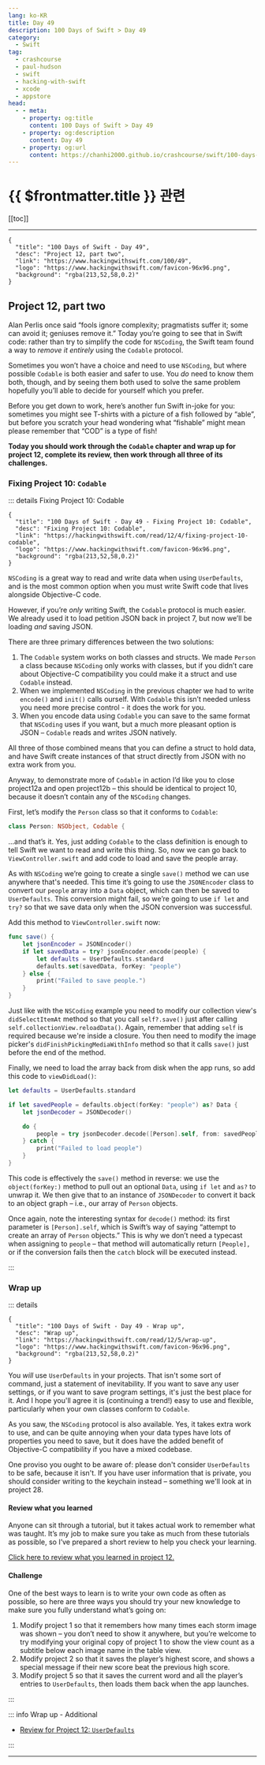 ```yaml
---
lang: ko-KR
title: Day 49
description: 100 Days of Swift > Day 49
category:
  - Swift
tag: 
  - crashcourse
  - paul-hudson
  - swift
  - hacking-with-swift
  - xcode
  - appstore
head:
  - - meta:
    - property: og:title
      content: 100 Days of Swift > Day 49
    - property: og:description
      content: Day 49
    - property: og:url
      content: https://chanhi2000.github.io/crashcourse/swift/100-days-of-swift/49.html
---
```


# {{ $frontmatter.title }} 관련

[[toc]]

---

```component VPCard
{
  "title": "100 Days of Swift - Day 49",
  "desc": "Project 12, part two",
  "link": "https://www.hackingwithswift.com/100/49",
  "logo": "https://www.hackingwithswift.com/favicon-96x96.png",
  "background": "rgba(213,52,58,0.2)"
}
```

## Project 12, part two

Alan Perlis once said “fools ignore complexity; pragmatists suffer it; some can avoid it; geniuses remove it.” Today you’re going to see that in Swift code: rather than try to simplify the code for `NSCoding`, the Swift team found a way to _remove it entirely_ using the `Codable` protocol.

Sometimes you won’t have a choice and need to use `NSCoding`, but where possible `Codable` is both easier and safer to use. You _do_ need to know them both, though, and by seeing them both used to solve the same problem hopefully you’ll able to decide for yourself which you prefer.

Before you get down to work, here’s another fun Swift in-joke for you: sometimes you might see T-shirts with a picture of a fish followed by “able”, but before you scratch your head wondering what “fishable” might mean please remember that “COD” is a type of fish!

__Today you should work through the `Codable` chapter and wrap up for project 12, complete its review, then work through all three of its challenges.__

### Fixing Project 10: `Codable`

::: details Fixing Project 10: Codable

```component VPCard
{
  "title": "100 Days of Swift - Day 49 - Fixing Project 10: Codable",
  "desc": "Fixing Project 10: Codable",
  "link": "https://hackingwithswift.com/read/12/4/fixing-project-10-codable",
  "logo": "https://www.hackingwithswift.com/favicon-96x96.png",
  "background": "rgba(213,52,58,0.2)"
}
```

<VidStack src="youtube/Jr6YcWlGHvg"/>

`NSCoding` is a great way to read and write data when using `UserDefaults`, and is the most common option when you must write Swift code that lives alongside Objective-C code.

However, if you’re _only_ writing Swift, the `Codable` protocol is much easier. We already used it to load petition JSON back in project 7, but now we’ll be loading _and_ saving JSON.

There are three primary differences between the two solutions:

1. The `Codable` system works on both classes and structs. We made `Person` a class because `NSCoding` only works with classes, but if you didn’t care about Objective-C compatibility you could make it a struct and use `Codable` instead.
2. When we implemented `NSCoding` in the previous chapter we had to write `encode()` and `init()` calls ourself. With `Codable` this isn’t needed unless you need more precise control - it does the work for you.
3. When you encode data using `Codable` you can save to the same format that `NSCoding` uses if you want, but a much more pleasant option is JSON – `Codable` reads and writes JSON natively.

All three of those combined means that you can define a struct to hold data, and have Swift create instances of that struct directly from JSON with no extra work from you.

Anyway, to demonstrate more of `Codable` in action I’d like you to close project12a and open project12b – this should be identical to project 10, because it doesn’t contain any of the `NSCoding` changes.

First, let’s modify the `Person` class so that it conforms to `Codable`:

```swift
class Person: NSObject, Codable {
```

…and that’s it. Yes, just adding `Codable` to the class definition is enough to tell Swift we want to read and write this thing. So, now we can go back to <FontIcon icon="fa-brands fa-swift"/>`ViewController.swift` and add code to load and save the people array.

As with `NSCoding` we’re going to create a single `save()` method we can use anywhere that's needed. This time it’s going to use the `JSONEncoder` class to convert our `people` array into a `Data` object, which can then be saved to `UserDefaults`. This conversion might fail, so we’re going to use `if let` and `try?` so that we save data only when the JSON conversion was successful.

Add this method to <FontIcon icon="fa-brands fa-swift"/>`ViewController.swift` now:

```swift
func save() {
    let jsonEncoder = JSONEncoder()
    if let savedData = try? jsonEncoder.encode(people) {
        let defaults = UserDefaults.standard
        defaults.set(savedData, forKey: "people")
    } else {
        print("Failed to save people.")
    }
}
```

Just like with the `NSCoding` example you need to modify our collection view's `didSelectItemAt` method so that you call `self?.save()` just after calling `self.collectionView.reloadData()`. Again, remember that adding `self` is required because we're inside a closure. You then need to modify the image picker's `didFinishPickingMediaWithInfo` method so that it calls `save()` just before the end of the method.

Finally, we need to load the array back from disk when the app runs, so add this code to `viewDidLoad()`:

```swift
let defaults = UserDefaults.standard

if let savedPeople = defaults.object(forKey: "people") as? Data {
    let jsonDecoder = JSONDecoder()

    do {
        people = try jsonDecoder.decode([Person].self, from: savedPeople)
    } catch {
        print("Failed to load people")
    }
}
```

This code is effectively the `save()` method in reverse: we use the `object(forKey:)` method to pull out an optional `Data`, using `if let` and `as?` to unwrap it. We then give that to an instance of `JSONDecoder` to convert it back to an object graph – i.e., our array of `Person` objects.

Once again, note the interesting syntax for `decode()` method: its first parameter is `[Person].self`, which is Swift’s way of saying “attempt to create an array of `Person` objects.” This is why we don’t need a typecast when assigning to `people` – that method will automatically return `[People],` or if the conversion fails then the `catch` block will be executed instead.

:::

### Wrap up

::: details

```component VPCard
{
  "title": "100 Days of Swift - Day 49 - Wrap up",
  "desc": "Wrap up",
  "link": "https://hackingwithswift.com/read/12/5/wrap-up",
  "logo": "https://www.hackingwithswift.com/favicon-96x96.png",
  "background": "rgba(213,52,58,0.2)"
}
```

<VidStack src="youtube/7vQJ35_df9U"/>

You _will_ use `UserDefaults` in your projects. That isn't some sort of command, just a statement of inevitability. If you want to save any user settings, or if you want to save program settings, it's just the best place for it. And I hope you'll agree it is (continuing a trend!) easy to use and flexible, particularly when your own classes conform to `Codable`.

As you saw, the `NSCoding` protocol is also available. Yes, it takes extra work to use, and can be quite annoying when your data types have lots of properties you need to save, but it does have the added benefit of Objective-C compatibility if you have a mixed codebase.

One proviso you ought to be aware of: please don't consider `UserDefaults` to be safe, because it isn't. If you have user information that is private, you should consider writing to the keychain instead – something we'll look at in project 28.

#### Review what you learned

Anyone can sit through a tutorial, but it takes actual work to remember what was taught. It’s my job to make sure you take as much from these tutorials as possible, so I’ve prepared a short review to help you check your learning.

[Click here to review what you learned in project 12.][project-12-userdefaults]

#### Challenge

One of the best ways to learn is to write your own code as often as possible, so here are three ways you should try your new knowledge to make sure you fully understand what’s going on:

1. Modify project 1 so that it remembers how many times each storm image was shown – you don’t need to show it anywhere, but you’re welcome to try modifying your original copy of project 1 to show the view count as a subtitle below each image name in the table view.
2. Modify project 2 so that it saves the player’s highest score, and shows a special message if their new score beat the previous high score.
3. Modify project 5 so that it saves the current word and all the player’s entries to `UserDefaults`, then loads them back when the app launches.

:::

::: info Wrap up - Additional

- [Review for Project 12: `UserDefaults`][project-12-userdefaults]

:::

---

<TagLinks />

[project-12-userdefaults]: https://hackingwithswift.com/review/hws/project-12-userdefaults
